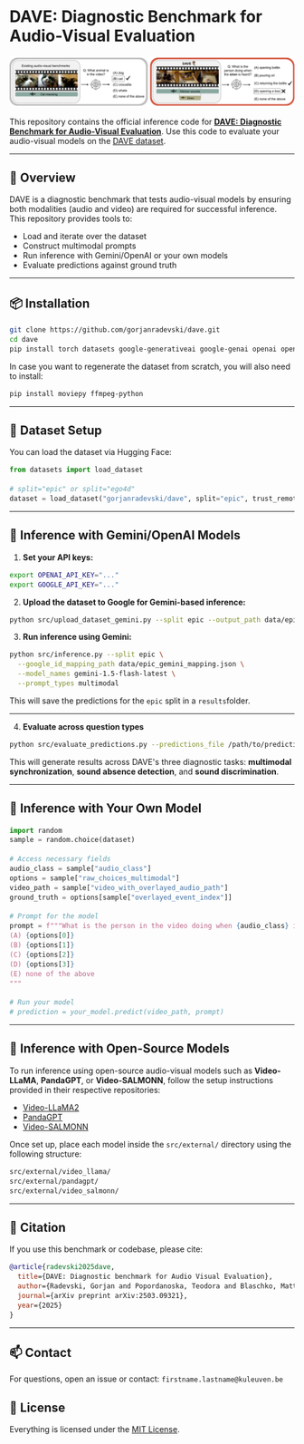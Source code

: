 # DAVE: Diagnostic Benchmark for Audio-Visual Evaluation

![Overview of DAVE](./data/assets/teaser.png)

This repository contains the official inference code for **[DAVE: Diagnostic Benchmark for Audio-Visual Evaluation](https://arxiv.org/abs/2503.09321)**. Use this code to evaluate your audio-visual models on the [DAVE dataset](https://huggingface.co/datasets/gorjanradevski/dave).

---

## 🧩 Overview

DAVE is a diagnostic benchmark that tests audio-visual models by ensuring both modalities (audio and video) are required for successful inference. This repository provides tools to:

- Load and iterate over the dataset
- Construct multimodal prompts
- Run inference with Gemini/OpenAI or your own models
- Evaluate predictions against ground truth

---

## 📦 Installation

```bash
git clone https://github.com/gorjanradevski/dave.git
cd dave
pip install torch datasets google-generativeai google-genai openai opencv-python Pillow
```

In case you want to regenerate the dataset from scratch, you will also need to install:

```bash
pip install moviepy ffmpeg-python
```
---

## 📂 Dataset Setup

You can load the dataset via Hugging Face:

```python
from datasets import load_dataset

# split="epic" or split="ego4d"
dataset = load_dataset("gorjanradevski/dave", split="epic", trust_remote_code=True)
```

---

## 🚀 Inference with Gemini/OpenAI Models

1. **Set your API keys:**

```bash
export OPENAI_API_KEY="..."
export GOOGLE_API_KEY="..."
```

2. **Upload the dataset to Google for Gemini-based inference:**

```bash
python src/upload_dataset_gemini.py --split epic --output_path data/epic_gemini_mapping.json
```

3. **Run inference using Gemini:**

```bash
python src/inference.py --split epic \
  --google_id_mapping_path data/epic_gemini_mapping.json \
  --model_names gemini-1.5-flash-latest \
  --prompt_types multimodal
```

This will save the predictions for the `epic` split in a `results`folder.

---

4. **Evaluate across question types**

```bash
python src/evaluate_predictions.py --predictions_file /path/to/predictions.json
```

This will generate results across DAVE's three diagnostic tasks: **multimodal synchronization**, **sound absence detection**, and **sound discrimination**.

---

## 🧪 Inference with Your Own Model

```python
import random
sample = random.choice(dataset)

# Access necessary fields
audio_class = sample["audio_class"]
options = sample["raw_choices_multimodal"]
video_path = sample["video_with_overlayed_audio_path"]
ground_truth = options[sample["overlayed_event_index"]]

# Prompt for the model
prompt = f"""What is the person in the video doing when {audio_class} is heard? Choose one:
(A) {options[0]}
(B) {options[1]}
(C) {options[2]}
(D) {options[3]}
(E) none of the above
"""

# Run your model
# prediction = your_model.predict(video_path, prompt)
```
---

## 🐍 Inference with Open-Source Models

To run inference using open-source audio-visual models such as **Video-LLaMA**, **PandaGPT**, or **Video-SALMONN**, follow the setup instructions provided in their respective repositories:

* [Video-LLaMA2](https://github.com/DAMO-NLP-SG/VideoLLaMA2)
* [PandaGPT](https://github.com/yxuansu/PandaGPT)
* [Video-SALMONN](https://github.com/bytedance/SALMONN/blob/main/video_salmonn)

Once set up, place each model inside the `src/external/` directory using the following structure:

```bash
src/external/video_llama/
src/external/pandagpt/
src/external/video_salmonn/
```

---

## 📄 Citation

If you use this benchmark or codebase, please cite:

```bibtex
@article{radevski2025dave,
  title={DAVE: Diagnostic benchmark for Audio Visual Evaluation},
  author={Radevski, Gorjan and Popordanoska, Teodora and Blaschko, Matthew B and Tuytelaars, Tinne},
  journal={arXiv preprint arXiv:2503.09321},
  year={2025}
}
```

---

## 📫 Contact

For questions, open an issue or contact: `firstname.lastname@kuleuven.be`

## 📝 License

Everything is licensed under the [MIT License](https://opensource.org/licenses/MIT).